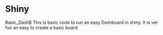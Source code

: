 # Shiny
Basic_DashB
This is basic code to run an easy Dashboard in shiny. It is ver fun an easy to create a basic board. 
